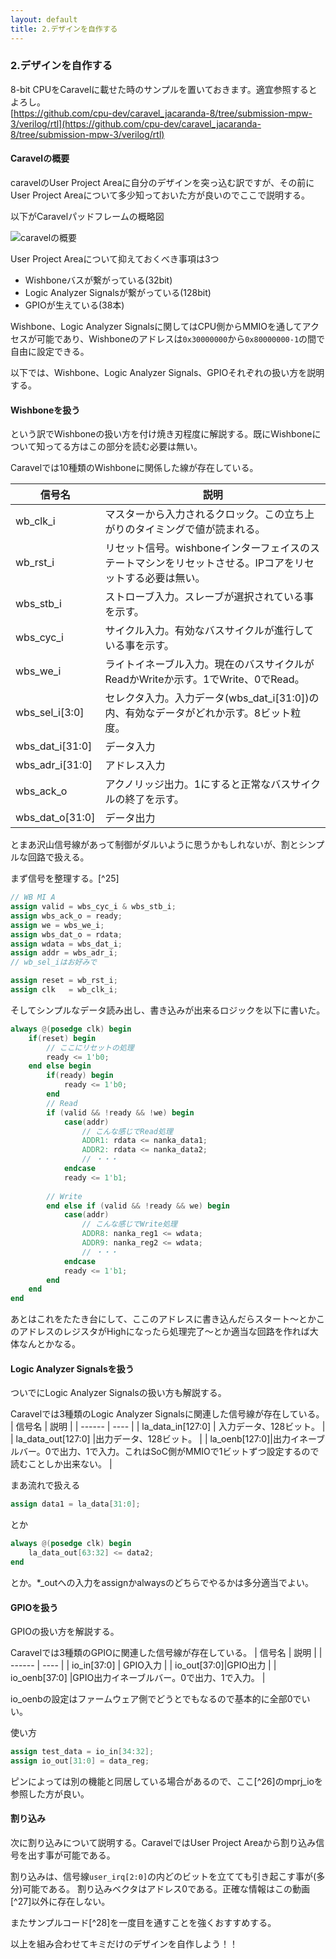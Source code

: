 ```yaml
---
layout: default
title: 2.デザインを自作する
---
```

### 2.デザインを自作する

8-bit CPUをCaravelに載せた時のサンプルを置いておきます。適宜参照するとよろし。<br>
[https://github.com/cpu-dev/caravel_jacaranda-8/tree/submission-mpw-3/verilog/rtl](https://github.com/cpu-dev/caravel_jacaranda-8/tree/submission-mpw-3/verilog/rtl)

#### Caravelの概要
caravelのUser Project Areaに自分のデザインを突っ込む訳ですが、その前にUser Project Areaについて多少知っておいた方が良いのでここで説明する。

以下がCaravelパッドフレームの概略図

![caravelの概要](https://i.imgur.com/CQLoSjf.png)

User Project Areaについて抑えておくべき事項は3つ
* Wishboneバスが繋がっている(32bit)
* Logic Analyzer Signalsが繋がっている(128bit)
* GPIOが生えている(38本)

Wishbone、Logic Analyzer Signalsに関してはCPU側からMMIOを通してアクセスが可能であり、Wishboneのアドレスは`0x30000000`から`0x80000000-1`の間で自由に設定できる。

以下では、Wishbone、Logic Analyzer Signals、GPIOそれぞれの扱い方を説明する。

#### Wishboneを扱う
という訳でWishboneの扱い方を付け焼き刃程度に解説する。既にWishboneについて知ってる方はこの部分を読む必要は無い。

Caravelでは10種類のWishboneに関係した線が存在している。



| 信号名   | 説明 |
| ----- | --- |
|wb_clk_i| マスターから入力されるクロック。この立ち上がりのタイミングで値が読まれる。                               |
|wb_rst_i| リセット信号。wishboneインターフェイスのステートマシンをリセットさせる。IPコアをリセットする必要は無い。 |
|wbs_stb_i| ストローブ入力。スレーブが選択されている事を示す。 |
|wbs_cyc_i| サイクル入力。有効なバスサイクルが進行している事を示す。|
|wbs_we_i| ライトイネーブル入力。現在のバスサイクルがReadかWriteか示す。1でWrite、0でRead。|
|wbs_sel_i[3:0]| セレクタ入力。入力データ(wbs_dat_i[31:0])の内、有効なデータがどれか示す。8ビット粒度。|
|wbs_dat_i[31:0]|データ入力|
|wbs_adr_i[31:0]|アドレス入力 |
|wbs_ack_o|アクノリッジ出力。1にすると正常なバスサイクルの終了を示す。|
|wbs_dat_o[31:0]|データ出力|

とまあ沢山信号線があって制御がダルいように思うかもしれないが、割とシンプルな回路で扱える。

まず信号を整理する。[^25] 
```verilog
// WB MI A
assign valid = wbs_cyc_i & wbs_stb_i; 
assign wbs_ack_o = ready;
assign we = wbs_we_i;
assign wbs_dat_o = rdata;
assign wdata = wbs_dat_i;
assign addr = wbs_adr_i;
// wb_sel_iはお好みで

assign reset = wb_rst_i;
assign clk   = wb_clk_i;
```

そしてシンプルなデータ読み出し、書き込みが出来るロジックを以下に書いた。
```verilog
always @(posedge clk) begin
    if(reset) begin
        // ここにリセットの処理
        ready <= 1'b0;
    end else begin
        if(ready) begin
            ready <= 1'b0;
        end
        // Read
        if (valid && !ready && !we) begin
            case(addr)
                // こんな感じでRead処理
                ADDR1: rdata <= nanka_data1;
                ADDR2: rdata <= nanka_data2;
                // ・・・
            endcase
            ready <= 1'b1;
            
        // Write
        end else if (valid && !ready && we) begin
            case(addr)
                // こんな感じでWrite処理
                ADDR8: nanka_reg1 <= wdata;
                ADDR9: nanka_reg2 <= wdata;
                // ・・・
            endcase
            ready <= 1'b1;
        end
    end
end
```
あとはこれをたたき台にして、ここのアドレスに書き込んだらスタート〜とかこのアドレスのレジスタがHighになったら処理完了〜とか適当な回路を作れば大体なんとかなる。

#### Logic Analyzer Signalsを扱う
ついでにLogic Analyzer Signalsの扱い方も解説する。

Caravelでは3種類のLogic Analyzer Signalsに関連した信号線が存在している。
| 信号名 | 説明 |
| ------ | ---- |
| la_data_in[127:0] | 入力データ、128ビット。 |
| la_data_out[127:0] |出力データ、128ビット。 |
| la_oenb[127:0]|出力イネーブルバー。0で出力、1で入力。これはSoC側がMMIOで1ビットずつ設定するので読むことしか出来ない。  |

まあ流れで扱える
```verilog
assign data1 = la_data[31:0];
```
とか
```verilog
always @(posedge clk) begin
    la_data_out[63:32] <= data2;
end
```
とか。*_outへの入力をassignかalwaysのどちらでやるかは多分適当でよい。

#### GPIOを扱う
GPIOの扱い方を解説する。

Caravelでは3種類のGPIOに関連した信号線が存在している。
| 信号名 | 説明 |
| ------ | ---- |
| io_in[37:0] | GPIO入力 |
| io_out[37:0]|GPIO出力 |
| io_oenb[37:0] |GPIO出力イネーブルバー。0で出力、1で入力。 |


io_oenbの設定はファームウェア側でどうとでもなるので基本的に全部0でいい。

使い方
```verilog
assign test_data = io_in[34:32];
assign io_out[31:0] = data_reg;
```

ピンによっては別の機能と同居している場合があるので、ここ[^26]のmprj_ioを参照した方が良い。

#### **割り込み**
次に割り込みについて説明する。CaravelではUser Project Areaから割り込み信号を出す事が可能である。

割り込みは、信号線`user_irq[2:0]`の内どのビットを立てても引き起こす事が(多分)可能である。 割り込みベクタはアドレス0である。正確な情報はこの動画[^27]以外に存在しない。

またサンプルコード[^28]を一度目を通すことを強くおすすめする。

以上を組み合わせてキミだけのデザインを自作しよう！！

